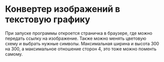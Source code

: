 # Конвертер изображений в текстовую графику

При запуске программы откроется страничка в браузере, где можно передать ссылку на изображение. 
Также можно менять цветовую схему и выбрать нужные символы. Максимальная ширина и высота 300 на 300, а максимальное отношение сторон 4, это тоже можно поменть самому.
